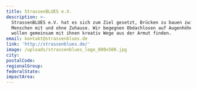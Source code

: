 ```yaml
---
title: StrassenBLUES e.V.
description: >-
  StrassenBLUES e.V. hat es sich zum Ziel gesetzt, Brücken zu bauen zwischen
  Menschen mit und ohne Zuhause. Wir begegnen Obdachlosen auf Augenhöhe und
  wollen gemeinsam mit ihnen kreativ Wege aus der Armut finden. 
email: kontakt@strassenblues.de
link: 'http://strassenblues.de/'
image: /uploads/strassenblues_logo_800x500.jpg
city:
postalCode:
regionalGroup:
federalState:
impactArea:
---
```


